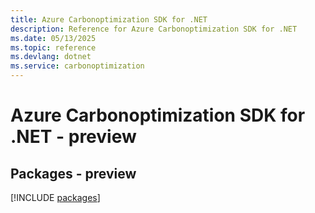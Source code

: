 ```yaml
---
title: Azure Carbonoptimization SDK for .NET
description: Reference for Azure Carbonoptimization SDK for .NET
ms.date: 05/13/2025
ms.topic: reference
ms.devlang: dotnet
ms.service: carbonoptimization
---
```

# Azure Carbonoptimization SDK for .NET - preview
## Packages - preview
[!INCLUDE [packages](carbonoptimization-index.md)]
